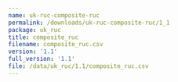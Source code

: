 ```yaml
---
name: uk-ruc-composite-ruc
permalink: /downloads/uk-ruc-composite-ruc/1_1
package: uk_ruc
title: composite_ruc
filename: composite_ruc.csv
version: '1.1'
full_version: '1.1'
file: /data/uk_ruc/1.1/composite_ruc.csv
---
```

